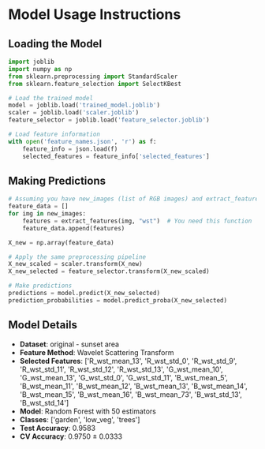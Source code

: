 # Model Usage Instructions

## Loading the Model
```python
import joblib
import numpy as np
from sklearn.preprocessing import StandardScaler
from sklearn.feature_selection import SelectKBest

# Load the trained model
model = joblib.load('trained_model.joblib')
scaler = joblib.load('scaler.joblib')
feature_selector = joblib.load('feature_selector.joblib')

# Load feature information
with open('feature_names.json', 'r') as f:
    feature_info = json.load(f)
    selected_features = feature_info['selected_features']
```

## Making Predictions
```python
# Assuming you have new_images (list of RGB images) and extract_features function
feature_data = []
for img in new_images:
    features = extract_features(img, "wst")  # You need this function
    feature_data.append(features)

X_new = np.array(feature_data)

# Apply the same preprocessing pipeline
X_new_scaled = scaler.transform(X_new)
X_new_selected = feature_selector.transform(X_new_scaled)

# Make predictions
predictions = model.predict(X_new_selected)
prediction_probabilities = model.predict_proba(X_new_selected)
```

## Model Details
- **Dataset**: original - sunset area
- **Feature Method**: Wavelet Scattering Transform
- **Selected Features**: ['R_wst_mean_13', 'R_wst_std_0', 'R_wst_std_9', 'R_wst_std_11', 'R_wst_std_12', 'R_wst_std_13', 'G_wst_mean_10', 'G_wst_mean_13', 'G_wst_std_0', 'G_wst_std_11', 'B_wst_mean_5', 'B_wst_mean_11', 'B_wst_mean_12', 'B_wst_mean_13', 'B_wst_mean_14', 'B_wst_mean_15', 'B_wst_mean_16', 'B_wst_mean_73', 'B_wst_std_13', 'B_wst_std_14']
- **Model**: Random Forest with 50 estimators
- **Classes**: ['garden', 'low_veg', 'trees']
- **Test Accuracy**: 0.9583
- **CV Accuracy**: 0.9750 ± 0.0333
